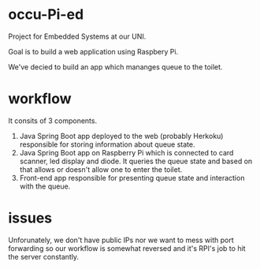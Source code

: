 # occu-Pi-ed
Project for Embedded Systems at our UNI.

Goal is to build a web application using Raspbery Pi.

We've decied to build an app which mananges queue to the toilet. 

# workflow

It consits of 3 components. 

1. Java Spring Boot app deployed to the web (probably Herkoku) responsible for storing information about queue state. 
2. Java Spring Boot app on Raspberry Pi which is connected to card scanner, led display and diode. It queries the queue 
state and based on that allows or doesn't allow one to enter the toilet.
3. Front-end app responsible for presenting queue state and interaction with the queue. 

# issues
Unforunately, we don't have public IPs nor we want to mess with port forwarding so our workflow is somewhat reversed 
and it's RPI's job to hit the server constantly.
